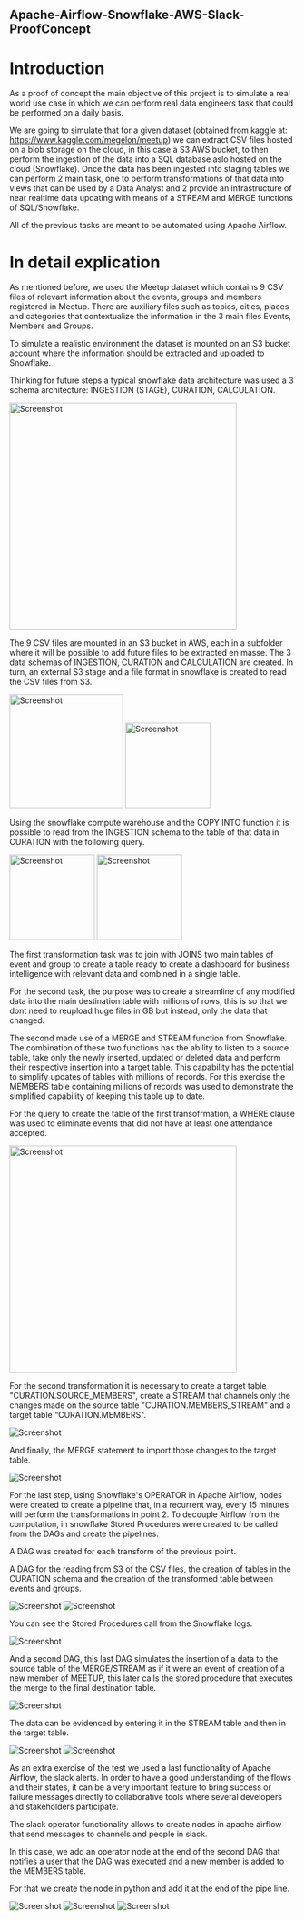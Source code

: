 ## Apache-Airflow-Snowflake-AWS-Slack-ProofConcept

# Introduction

As a proof of concept the main objective of this project is to simulate a real world use case in which we can perform real data engineers task that could be performed on a daily basis.

We are going to simulate that for a given dataset (obtained from kaggle at: https://www.kaggle.com/megelon/meetup) we can extract CSV files hosted on a blob storage on the cloud, in this case a S3 AWS bucket, to then perform the ingestion of the data into a SQL database aslo hosted on the cloud (Snowflake). Once the data has been ingested into staging tables we can perform 2 main task, one to perform transformations of that data into views that can be used by a Data Analyst and 2 provide an infrastructure of near realtime data updating with means of a STREAM and MERGE functions of SQL/Snowflake.

All of the previous tasks are meant to be automated using Apache Airflow.

# In detail explication

As mentioned before, we used the Meetup dataset which contains 9 CSV files of relevant information about the events, groups and members registered in Meetup. There are auxiliary files such as topics, cities, places and categories that contextualize the information in the 3 main files Events, Members and Groups.

To simulate a realistic environment the dataset is mounted on an S3 bucket account where the information should be extracted and uploaded to Snowflake.

Thinking for future steps a typical snowflake data architecture was used a 3 schema architecture: INGESTION (STAGE), CURATION, CALCULATION.

<img src="/Pictures/Pic1.jpg" height="400" alt="Screenshot"/> 

The 9 CSV files are mounted in an S3 bucket in AWS, each in a subfolder where it will be possible to add future files to be extracted en masse. The 3 data schemas of INGESTION, CURATION and CALCULATION are created. In turn, an external S3 stage and a file format in snowflake is created to read the CSV files from S3.

<img src="/Pictures/Pic2.png" height="200" alt="Screenshot"/> 

<img src="/Pictures/Pic3.png" height="150" alt="Screenshot"/> 

Using the snowflake compute warehouse and the COPY INTO function it is possible to read from the INGESTION schema to the table of that data in CURATION with the following query.

<img src="/Pictures/Pic4.png" height="150" alt="Screenshot"/> 

<img src="/Pictures/Pic4_1.jpg" height="150" alt="Screenshot"/> 

The first transformation task was to join with JOINS two main tables of event and group to create a table ready to create a dashboard for business intelligence with relevant data and combined in a single table.

For the second task, the purpose was to create a streamline of any modified data into the main destination table with millions of rows, this is so that we dont need to reupload huge files in GB but instead, only the data that changed. 

The second made use of a MERGE and STREAM function from Snowflake. The combination of these two functions has the ability to listen to a source table, take only the newly inserted, updated or deleted data and perform their respective insertion into a target table. 
This capability has the potential to simplify updates of tables with millions of records. For this exercise the MEMBERS table containing millions of records was used to demonstrate the simplified capability of keeping this table up to date.

For the query to create the table of the first transofrmation, a WHERE clause was used to eliminate events that did not have at least one attendance accepted.

<img src="/Pictures/Pic5.png" height="400" alt="Screenshot"/> 

For the second transformation it is necessary to create a target table "CURATION.SOURCE_MEMBERS", create a STREAM that channels only the changes made on the source table "CURATION.MEMBERS_STREAM" and a target table "CURATION.MEMBERS".

<img src="/Pictures/Pic6.png" alt="Screenshot"/>

And finally, the MERGE statement to import those changes to the target table.

<img src="/Pictures/Pic7.png" alt="Screenshot"/>

For the last step, using Snowflake's OPERATOR in Apache Airflow, nodes were created to create a pipeline that, in a recurrent way, every 15 minutes will perform the transformations in point 2. To decouple Airflow from the computation, in snowflake Stored Procedures were created to be called from the DAGs and create the pipelines.

A DAG was created for each transform of the previous point.

A DAG for the reading from S3 of the CSV files, the creation of tables in the CURATION schema and the creation of the transformed table between events and groups.

<img src="/Pictures/Pic8.png" alt="Screenshot"/>

<img src="/Pictures/Pic9.png" alt="Screenshot"/>

You can see the Stored Procedures call from the Snowflake logs.

<img src="/Pictures/Pic10.png" alt="Screenshot"/>

And a second DAG, this last DAG simulates the insertion of a data to the source table of the MERGE/STREAM as if it were an event of creation of a new member of MEETUP, this later calls the stored procedure that executes the merge to the final destination table.

<img src="/Pictures/Pic11.png" alt="Screenshot"/>

The data can be evidenced by entering it in the STREAM table and then in the target table.

<img src="/Pictures/Pic12.png" alt="Screenshot"/>

<img src="/Pictures/Pic13.png" alt="Screenshot"/>

As an extra exercise of the test we used a last functionality of Apache Airflow, the slack alerts. In order to have a good understanding of the flows and their states, it can be a very important feature to bring success or failure messages directly to collaborative tools where several developers and stakeholders participate.

The slack operator functionality allows to create nodes in apache airflow that send messages to channels and people in slack.

In this case, we add an operator node at the end of the second DAG that notifies a user that the DAG was executed and a new member is added to the MEMBERS table.

For that we create the node in python and add it at the end of the pipe line.

<img src="/Pictures/Pic14.png" alt="Screenshot"/>
<img src="/Pictures/Pic15.png" alt="Screenshot"/>
<img src="/Pictures/Pic16.png" alt="Screenshot"/>

